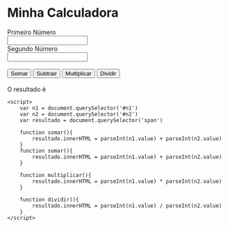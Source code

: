 <!DOCTYPE html>
<html lang="en">
<head>
    <meta charset="UTF-8">
    <meta http-equiv="X-UA-Compatible" content="IE=edge">
    <meta name="viewport" content="width=device-width, initial-scale=1.0">
    <title></title>
</head>
<body>
    <h1>Minha Calculadora</h1>
    Primeiro Número<br />
    <input id="n1" type="number"/><br />
    Segundo Número<br />
    <input id="n2" type="number"/><br /> <br />
    <button onclick="somar()">Somar</button>
    <button onclick="subtrair()">Subtrair</button>
    <button onclick="multiplicar()">Multiplicar</button>
    <button onclick="dividir()">Dividir</button>
    <br /><br />
    O resultado é <span></span>

    <script>
        var n1 = document.querySelector('#n1')
        var n2 = document.querySelector('#n2')
        var resultado = document.querySelector('span')

        function somar(){
            resultado.innerHTML = parseInt(n1.value) + parseInt(n2.value)
        }
        function somar(){
            resultado.innerHTML = parseInt(n1.value) + parseInt(n2.value)
        }

        function multiplicar(){
            resultado.innerHTML = parseInt(n1.value) * parseInt(n2.value)
        }

        function dividir(){
            resultado.innerHTML = parseInt(n1.value) / parseInt(n2.value)
        }
    </script>
</body>
</html>
